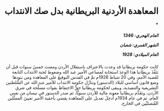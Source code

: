<h1 dir="rtl">المعاهدة الأردنية البريطانية بدل صك الانتداب .</h1>

<h5 dir="rtl">العام الهجري:  1346

الشهر القمري: شعبان

العام الميلادي: 1928</h5>

<p dir="rtl">كانت حكومة بريطانيا قد وعدت بالاعترافِ باستقلال الأردن ومضت خمسُ سنوات قبل أن تنَفِّذَ بريطانيا هذا الوعدَ استجابة لمساعي الأمير عبد الله وضغوط لجنة الانتداب التابعة لعُصبة الأمم، وفي 20 شباط 1928م تمَّ في القدس التوقيعُ على المعاهدة ومن بنودها وضع قانون أساسي للبلاد (الدستور) وتنازُل حكومة الانتداب للأمير عبد الله عن السُّلطتين التشريعية والتنفيذية، ويبقى لحكومة بريطانيا حقُّ الاحتفاظ بقوات مسلَّحة في شرق الأردن، وتقَدِّم بريطانيا معونة مالية للأردن سنويًّا، ثم صدر الدستور في نيسان من نفس العام، ثم في عام 1934م أُدخِلَ تعديل على المعاهدة يقضي بأحقية الأمير تعيينَ الممثِّلين القُنصليِّين في الخارج.</p></br>
